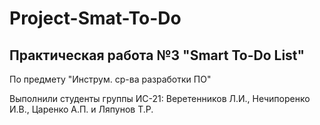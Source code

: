 # Project-Smat-To-Do
## Практическая работа №3 "Smart To-Do List"
По предмету "Инструм. ср-ва разработки ПО"

Выполнили студенты группы ИС-21: Веретенников Л.И., Нечипоренко И.В., Царенко А.П. и Ляпунов Т.Р.
